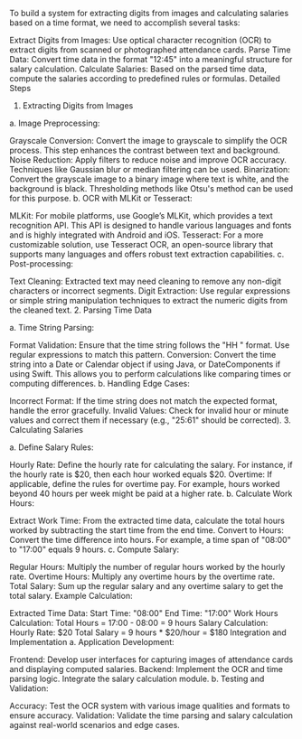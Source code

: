 To build a system for extracting digits from images and calculating salaries based on a time format, we need to accomplish several tasks:

Extract Digits from Images: Use optical character recognition (OCR) to extract digits from scanned or photographed attendance cards.
Parse Time Data: Convert time data in the format "12:45" into a meaningful structure for salary calculation.
Calculate Salaries: Based on the parsed time data, compute the salaries according to predefined rules or formulas.
Detailed Steps
1. Extracting Digits from Images

a. Image Preprocessing:

Grayscale Conversion: Convert the image to grayscale to simplify the OCR process. This step enhances the contrast between text and background.
Noise Reduction: Apply filters to reduce noise and improve OCR accuracy. Techniques like Gaussian blur or median filtering can be used.
Binarization: Convert the grayscale image to a binary image where text is white, and the background is black. Thresholding methods like Otsu's method can be used for this purpose.
b. OCR with MLKit or Tesseract:

MLKit: For mobile platforms, use Google’s MLKit, which provides a text recognition API. This API is designed to handle various languages and fonts and is highly integrated with Android and iOS.
Tesseract: For a more customizable solution, use Tesseract OCR, an open-source library that supports many languages and offers robust text extraction capabilities.
c. Post-processing:

Text Cleaning: Extracted text may need cleaning to remove any non-digit characters or incorrect segments.
Digit Extraction: Use regular expressions or simple string manipulation techniques to extract the numeric digits from the cleaned text.
2. Parsing Time Data

a. Time String Parsing:

Format Validation: Ensure that the time string follows the "HH
" format. Use regular expressions to match this pattern.
Conversion: Convert the time string into a Date or Calendar object if using Java, or DateComponents if using Swift. This allows you to perform calculations like comparing times or computing differences.
b. Handling Edge Cases:

Incorrect Format: If the time string does not match the expected format, handle the error gracefully.
Invalid Values: Check for invalid hour or minute values and correct them if necessary (e.g., "25:61" should be corrected).
3. Calculating Salaries

a. Define Salary Rules:

Hourly Rate: Define the hourly rate for calculating the salary. For instance, if the hourly rate is $20, then each hour worked equals $20.
Overtime: If applicable, define the rules for overtime pay. For example, hours worked beyond 40 hours per week might be paid at a higher rate.
b. Calculate Work Hours:

Extract Work Time: From the extracted time data, calculate the total hours worked by subtracting the start time from the end time.
Convert to Hours: Convert the time difference into hours. For example, a time span of "08:00" to "17:00" equals 9 hours.
c. Compute Salary:

Regular Hours: Multiply the number of regular hours worked by the hourly rate.
Overtime Hours: Multiply any overtime hours by the overtime rate.
Total Salary: Sum up the regular salary and any overtime salary to get the total salary.
Example Calculation:

Extracted Time Data:
Start Time: "08:00"
End Time: "17:00"
Work Hours Calculation:
Total Hours = 17:00 - 08:00 = 9 hours
Salary Calculation:
Hourly Rate: $20
Total Salary = 9 hours * $20/hour = $180
Integration and Implementation
a. Application Development:

Frontend: Develop user interfaces for capturing images of attendance cards and displaying computed salaries.
Backend: Implement the OCR and time parsing logic. Integrate the salary calculation module.
b. Testing and Validation:

Accuracy: Test the OCR system with various image qualities and formats to ensure accuracy.
Validation: Validate the time parsing and salary calculation against real-world scenarios and edge cases.
